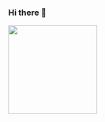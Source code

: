### Hi there 👋


<img height="180em" src="https://github-readme-stats.vercel.app/api?username=xPushpeshx&show_icons=true&hide_border=true&&count_private=true&include_all_commits=true" />

